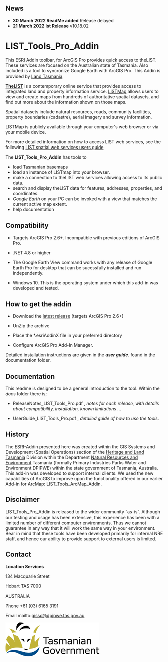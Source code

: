 
## News
* **30 March 2022 ReadMe added** Release delayed
* **21 March 2022 Ist Release** v10.18.02


# LIST_Tools_Pro_Addin

This ESRI Addin toolbar, for ArcGIS Pro provides quick access to theLIST. These services are focused on the Australian state of Tasmania. Also included is a tool to syncronize Google Earth with ArcGIS Pro. 
This Addin is provided by [Land Tasmania](http://nre.tas.gov.au/land-tasmania).

[**TheLIST**](https://www.thelist.tas.gov.au/app/content/home)  is a contemporary online service that provides access to integrated land and property information service. [LISTMap](https://maps.thelist.tas.gov.au/listmap/app/list/map) allows users to view and create maps from hundreds of authoritative spatial datasets, and find out more about the information shown on those maps.

Spatial datasets include natural resources, roads, community facilities, property boundaries (cadastre), aerial imagery and survey information.

LISTMap is publicly available through your computer's web browser or via your mobile device.

For more detailed information on how to access LIST web services, see the following [LIST spatial web services users guide](https://www.thelist.tas.gov.au/app/content/the-list/news_and_information/resources/list_spatial_web_services_user_guide.pdf)

The **LIST_Tools_Pro_Addin** has tools to 
* load Tasmanian basemaps 
* load an instance of LISTmap into your browser. 
* make a connection to theLIST web services allowing access to its public data.
* search and display theLIST data for features, addresses, properties, and coordinates.
* *Google Earth* on your PC can be invoked with a view that matches the current active map extent.
* help documentation

## Compatibility

* Targets ArcGIS Pro 2.6+. Incompatible with previous editions of ArcGIS Pro.

* .NET 4.8 or higher

* The Google Earth View command works with any release of Google Earth Pro for desktop that can be sucessfully installed and run independently.

* Windows 10. This is the operating system under which this add-in was developed and tested.


## How to get the addin

* Download the [latest release](https://github.com/DPIPWE/LIST_Tools_Pro_Addin/releases/latest) (targets ArcGIS Pro 2.6+) 

* UnZip the archive

* Place the *.esriAddinX file in your preferred directory

* Configure ArcGIS Pro Add-In Manager.

Detailed installation instructions are given in the **_user guide_**. found in the documentation folder.


## Documentation
This readme is designed to be a general introduction to the tool. Within the *docs* folder there is;

* ReleaseNotes_LIST_Tools_Pro.pdf , *notes for each release, with details about compatibility, installation, known limitations ...*

* UserGuide_LIST_Tools_Pro.pdf , *detailed guide of how to use the tools*.

## History

The ESRI-Addin presented here was created within the GIS Systems and Development (Spatial Operations) section of the [Heritage and Land Tasmania](http://nre.tas.gov.au/land-tasmania) Division within the Department [Natural Resources and Environment](http://nre.tas.gov.au/) Tasmania (formally Primary Industries Parks Water and Environment DPIPWE) within  the state government of Tasmania, Australia. This add-in was developed to support internal clients. We used the new capabilities of ArcGIS to improve upon the functionality offered in our earlier Add-in for ArcMap: LIST_Tools_ArcMap_Addin. 


## Disclaimer

LIST_Tools_Pro_Addin is released to the wider community “as-is”. Although our testing and usage has been extensive, this experience has been with a limited number of different computer environments. Thus we cannot guarantee in any way that it will work the same way in your environment. Bear in mind that these tools have been developed primarily for internal NRE staff, and hence our ability to provide support to external users is limited.

## Contact

**Location Services**

134 Macquarie Street

Hobart TAS 7000

AUSTRALIA

Phone +61 (03) 6165 3191

Email mailto:gissd@dpipwe.tas.gov.au 

<img src="Media/Tas_Gov_logo.jpg" width="300" height="108" />
